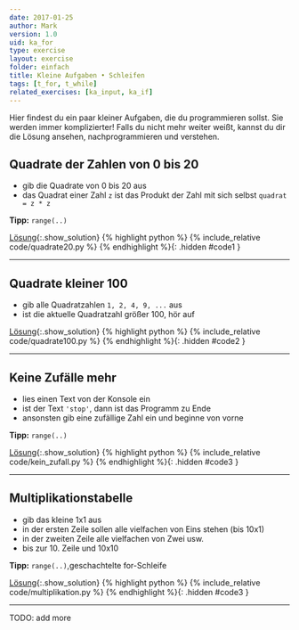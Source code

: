 ```yaml
---
date: 2017-01-25
author: Mark
version: 1.0
uid: ka_for
type: exercise
layout: exercise
folder: einfach
title: Kleine Aufgaben • Schleifen
tags: [t_for, t_while]
related_exercises: [ka_input, ka_if]
---
```


Hier findest du ein paar kleiner Aufgaben, die du programmieren sollst.
Sie werden immer komplizierter! Falls du nicht mehr weiter weißt,
kannst du dir die Lösung ansehen, nachprogrammieren und verstehen.

## Quadrate der Zahlen von 0 bis 20
- gib die Quadrate von 0 bis 20 aus
- das Quadrat einer Zahl `z` ist das Produkt der Zahl mit sich selbst `quadrat = z * z`

**Tipp:** `range(..)`

[Lösung](#code1){:.show_solution}
{% highlight python %}
{% include_relative code/quadrate20.py %}
{% endhighlight %}{: .hidden #code1 }

<hr>

## Quadrate kleiner 100
- gib alle Quadratzahlen `1, 2, 4, 9, ...` aus
- ist die aktuelle Quadratzahl größer 100, hör auf


[Lösung](#code2){:.show_solution}
{% highlight python %}
{% include_relative code/quadrate100.py %}
{% endhighlight %}{: .hidden #code2 }

<hr>

## Keine Zufälle mehr
- lies einen Text von der Konsole ein
- ist der Text `'stop'`, dann ist das Programm zu Ende
- ansonsten gib eine zufällige Zahl ein und beginne von vorne

**Tipp:** `range(..)`

[Lösung](#code3){:.show_solution}
{% highlight python %}
{% include_relative code/kein_zufall.py %}
{% endhighlight %}{: .hidden #code3 }

<hr>

## Multiplikationstabelle
- gib das kleine 1x1 aus
- in der ersten Zeile sollen alle vielfachen von Eins stehen (bis 10x1)
- in der zweiten Zeile alle vielfachen von Zwei usw.
- bis zur 10. Zeile und 10x10

**Tipp:** `range(..)`,geschachtelte for-Schleife

[Lösung](#code3){:.show_solution}
{% highlight python %}
{% include_relative code/multiplikation.py %}
{% endhighlight %}{: .hidden #code3 }

<hr>


TODO: add more
